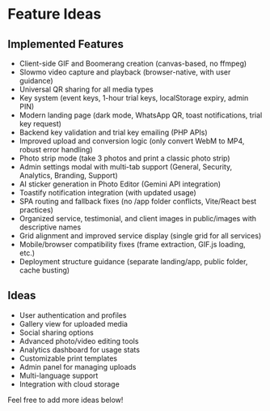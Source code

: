 # Feature Ideas

## Implemented Features
- Client-side GIF and Boomerang creation (canvas-based, no ffmpeg)
- Slowmo video capture and playback (browser-native, with user guidance)
- Universal QR sharing for all media types
- Key system (event keys, 1-hour trial keys, localStorage expiry, admin PIN)
- Modern landing page (dark mode, WhatsApp QR, toast notifications, trial key request)
- Backend key validation and trial key emailing (PHP APIs)
- Improved upload and conversion logic (only convert WebM to MP4, robust error handling)
- Photo strip mode (take 3 photos and print a classic photo strip)
- Admin settings modal with multi-tab support (General, Security, Analytics, Branding, Support)
- AI sticker generation in Photo Editor (Gemini API integration)
- Toastify notification integration (with updated usage)
- SPA routing and fallback fixes (no /app folder conflicts, Vite/React best practices)
- Organized service, testimonial, and client images in public/images with descriptive names
- Grid alignment and improved service display (single grid for all services)
- Mobile/browser compatibility fixes (frame extraction, GIF.js loading, etc.)
- Deployment structure guidance (separate landing/app, public folder, cache busting)

## Ideas
- User authentication and profiles
- Gallery view for uploaded media
- Social sharing options
- Advanced photo/video editing tools
- Analytics dashboard for usage stats
- Customizable print templates
- Admin panel for managing uploads
- Multi-language support
- Integration with cloud storage

Feel free to add more ideas below! 